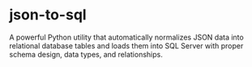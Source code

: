 # json-to-sql
A powerful Python utility that automatically normalizes JSON data into relational database tables and loads them into SQL Server with proper schema design, data types, and relationships.
